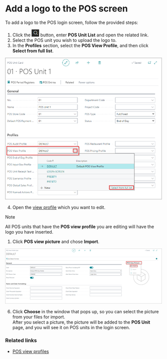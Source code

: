 # Add a logo to the POS screen

To add a logo to the POS login screen, follow the provided steps: 

1. Click the ![Lightbulb that opens the Tell Me feature](../../../images/Icons/Lightbulb_icon.png "Tell Me what you want to do") button, enter **POS Unit List** and open the related link. 
2. Select the POS unit you wish to upload the logo to.
3. In the **Profiles** section, select the **POS View Profile**, and then click **Select from full list**.

![pos_view](../images/Pos%20view.PNG)

4. Open the [view profile](../../pos_profiles/reference/POS_view_profile.md) which you want to edit. 
   
> [!Note]
> All POS units that have the **POS view profile** you are editing will have the logo you have inserted.

1. Click **POS view picture** and chose **Import**.

![pos_view_picture](../images/POS%20view%20picture.png)

6. Click **Choose** in the window that pops up, so you can select the picture from your files for import.           
   After you select a picture, the picture will be added to the **POS Unit** page, and you will see it on POS units in the login screen.

### Related links

- [POS view profiles](../../pos_profiles/reference/POS_view_profile.md)